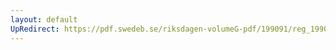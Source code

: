 ```yaml
---
layout: default
UpRedirect: https://pdf.swedeb.se/riksdagen-volumeG-pdf/199091/reg_199091/reg_199091_0116.pdf
---
```

